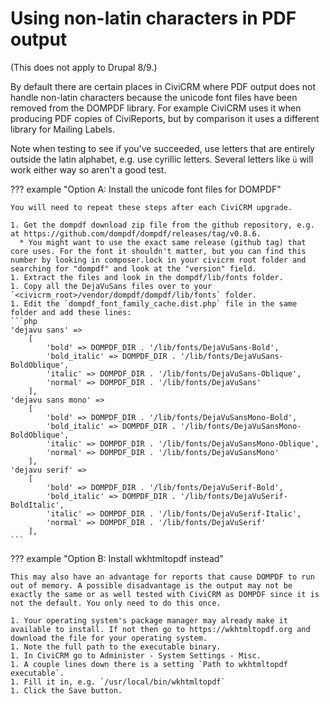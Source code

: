 # Using non-latin characters in PDF output

(This does not apply to Drupal 8/9.)

By default there are certain places in CiviCRM where PDF output does not handle non-latin characters because the unicode font files have been removed from the DOMPDF library. For example CiviCRM uses it when producing PDF copies of CiviReports, but by comparison it uses a different library for Mailing Labels.

Note when testing to see if you've succeeded, use letters that are entirely outside the latin alphabet, e.g. use cyrillic letters. Several letters like `ü` will work either way so aren't a good test.

??? example "Option A: Install the unicode font files for DOMPDF"

    You will need to repeat these steps after each CiviCRM upgrade.

    1. Get the dompdf download zip file from the github repository, e.g. at https://github.com/dompdf/dompdf/releases/tag/v0.8.6.
      * You might want to use the exact same release (github tag) that core uses. For the font it shouldn't matter, but you can find this number by looking in composer.lock in your civicrm root folder and searching for "dompdf" and look at the "version" field.
    1. Extract the files and look in the dompdf/lib/fonts folder.
    1. Copy all the DejaVuSans files over to your `<civicrm_root>/vendor/dompdf/dompdf/lib/fonts` folder.
    1. Edit the `dompdf_font_family_cache.dist.php` file in the same folder and add these lines:
    ```php
    'dejavu sans' =>
        [
            'bold' => DOMPDF_DIR . '/lib/fonts/DejaVuSans-Bold',
            'bold_italic' => DOMPDF_DIR . '/lib/fonts/DejaVuSans-BoldOblique',
            'italic' => DOMPDF_DIR . '/lib/fonts/DejaVuSans-Oblique',
            'normal' => DOMPDF_DIR . '/lib/fonts/DejaVuSans'
        ],
    'dejavu sans mono' =>
        [
            'bold' => DOMPDF_DIR . '/lib/fonts/DejaVuSansMono-Bold',
            'bold_italic' => DOMPDF_DIR . '/lib/fonts/DejaVuSansMono-BoldOblique',
            'italic' => DOMPDF_DIR . '/lib/fonts/DejaVuSansMono-Oblique',
            'normal' => DOMPDF_DIR . '/lib/fonts/DejaVuSansMono'
        ],
    'dejavu serif' =>
        [
            'bold' => DOMPDF_DIR . '/lib/fonts/DejaVuSerif-Bold',
            'bold_italic' => DOMPDF_DIR . '/lib/fonts/DejaVuSerif-BoldItalic',
            'italic' => DOMPDF_DIR . '/lib/fonts/DejaVuSerif-Italic',
            'normal' => DOMPDF_DIR . '/lib/fonts/DejaVuSerif'
        ],
    ```

??? example "Option B: Install wkhtmltopdf instead"

    This may also have an advantage for reports that cause DOMPDF to run out of memory. A possible disadvantage is the output may not be exactly the same or as well tested with CiviCRM as DOMPDF since it is not the default. You only need to do this once.

    1. Your operating system's package manager may already make it available to install. If not then go to https://wkhtmltopdf.org and download the file for your operating system.
    1. Note the full path to the executable binary.
    1. In CiviCRM go to Administer - System Settings - Misc.
    1. A couple lines down there is a setting `Path to wkhtmltopdf executable`.
    1. Fill it in, e.g. `/usr/local/bin/wkhtmltopdf`
    1. Click the Save button.
